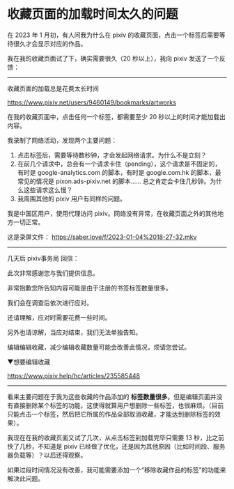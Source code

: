 # 收藏页面的加载时间太久的问题

在 2023 年 1 月初，有人问我为什么在 pixiv 的收藏页面，点击一个标签后需要等待很久才会显示对应的作品。

我在我的收藏页面试了下，确实需要很久（20 秒以上），我向 pixiv 发送了一个反馈：

-------------------

收藏页面的加载总是花费太长时间

https://www.pixiv.net/users/9460149/bookmarks/artworks

在我的收藏页面中，点击任何一个标签，都需要至少 20 秒以上的时间才能加载出内容。

我录制了网络活动，发现两个主要问题：

1. 点击标签后，需要等待数秒钟，才会发起网络请求。为什么不是立刻？
2. 在前几个请求中，总会有一个请求卡住（pending），这个请求是不固定的，有时是 google-analytics.com 的脚本，有时是 google.com.hk 的脚本，最常见的情况是 pixon.ads-pixiv.net 的脚本…… 总之肯定会卡住几秒钟。为什么这些请求这么慢？
3. 我周围其他的 pixiv 用户有同样的问题。

我是中国区用户，使用代理访问 pixiv。网络没有异常，在收藏页面之外的其他地方一切正常。

这是录屏文件：
https://saber.love/f/2023-01-04%2018-27-32.mkv

-------------------

几天后 pixiv事务局 回信：

此次非常感谢您与我们提供信息。

非常抱歉您所告知内容可能是由于注册的书签标签数量很多。

我们会在调查后依次进行应对。

还请理解，应对时需要花费一些时间。

另外也请谅解，当应对结束，我们无法单独告知。

编辑编辑收藏，减少编辑收藏数量可能会改善此情况，烦请您尝试。

▼想要编辑收藏

https://www.pixiv.help/hc/articles/235585448

-------------------

看来主要问题在于我为这些收藏的作品添加的 **标签数量很多**。但是编辑页面并没有直接删除某个标签的功能，这使得就算用户想删除一些标签，也很麻烦。（目前只能点击一个标签，然后把它所属的作品全部取消收藏，才能达到删除标签的效果）。

我现在在我的收藏页面又试了几次，从点击标签到加载完毕只需要 13 秒，比之前快了几秒，不知道是 pixiv 已经做了优化，还是因为其他原因（比如时间段、服务器负载等）？以后还得观察。

如果过段时间情况没有改善，我可能需要添加一个“移除收藏作品的标签”的功能来解决此问题。
